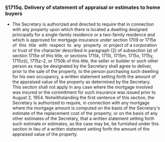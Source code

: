 ### §1715q. Delivery of statement of appraisal or estimates to home buyers
* The Secretary is authorized and directed to require that in connection with any property upon which there is located a dwelling designed principally for a single-family residence or a two-family residence and which is approved for mortgage insurance under section 1709 or 1715e of&nbsp; this&nbsp; title&nbsp; with&nbsp; respect&nbsp; to&nbsp; any&nbsp; property&nbsp; or project of a corporation or trust of the character described in paragraph (2) of subsection (a) of section 1715e of this title, or sections 1715k, 1715l, 1715m, 1715x, 1715y, 1715z(i), 1715z–2, or 1750b of this title, the seller or builder or such other person as may be designated by the Secretary shall agree to deliver, prior to the sale of the property, to the person purchasing such dwelling for his own occupancy, a written statement setting forth the amount of the appraised value of the property as determined by the Secretary. This section shall not apply in any case where the mortgage involved was insured or the commitment for such insurance was issued prior to August 2, 1954. Notwithstanding the first sentence of this section, the Secretary is authorized to require, in connection with any mortgage where the mortgage amount is computed on the basis of the Secretary's estimate of the replacement cost of the property, or on the basis of any other estimates of the Secretary, that a written statement setting forth such estimate or estimates, as the case may be, be furnished under this section in lieu of a written statement setting forth the amount of the appraised value of the property.